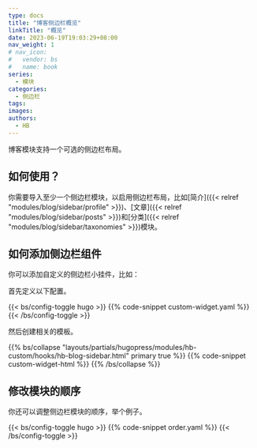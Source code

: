 ```yaml
---
type: docs
title: "博客侧边栏概览"
linkTitle: "概览"
date: 2023-06-19T19:03:29+08:00
nav_weight: 1
# nav_icon:
#   vendor: bs
#   name: book
series:
  - 模块
categories:
  - 侧边栏
tags:
images:
authors:
  - HB
---
```


博客模块支持一个可选的侧边栏布局。

<!--more-->

## 如何使用？

你需要导入至少一个侧边栏模块，以启用侧边栏布局，比如[简介]({{< relref "modules/blog/sidebar/profile" >}})、[文章]({{< relref "modules/blog/sidebar/posts" >}})和[分类]({{< relref "modules/blog/sidebar/taxonomies" >}})模块。

## 如何添加侧边栏组件

你可以添加自定义的侧边栏小挂件，比如：

首先定义以下配置。

{{< bs/config-toggle hugo >}}
{{% code-snippet custom-widget.yaml %}}
{{< /bs/config-toggle >}}

然后创建相关的模板。

{{% bs/collapse "layouts/partials/hugopress/modules/hb-custom/hooks/hb-blog-sidebar.html" primary true %}}
{{% code-snippet custom-widget-html %}}
{{% /bs/collapse %}}

## 修改模块的顺序

你还可以调整侧边栏模块的顺序，举个例子。

{{< bs/config-toggle hugo >}}
{{% code-snippet order.yaml %}}
{{< /bs/config-toggle >}}
